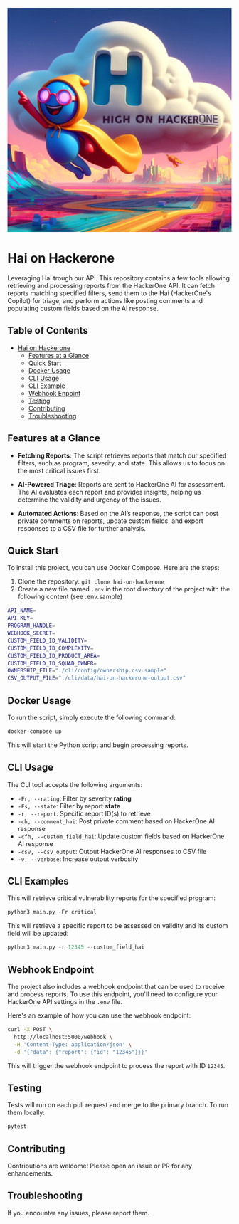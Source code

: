 ![image info](images/haigh-on-h1onh1.webp)

# Hai on Hackerone

Leveraging Hai trough our API. This repository contains a few tools allowing retrieving and processing reports from the HackerOne API. It can fetch reports matching specified filters, send them to the Hai (HackerOne's Copilot) for triage, and perform actions like posting comments and populating custom fields based on the AI response.

## Table of Contents

- [Hai on Hackerone](#hai-on-hackerone)
  - [Features at a Glance](#features-at-a-glance)
  - [Quick Start](#quick-start)
  - [Docker Usage](#docker-usage)
  - [CLI Usage](#cli-usage)
  - [CLI Example](#cli-examples)
  - [Webhook Enpoint](#webhook-endpoint)
  - [Testing](#testing)
  - [Contributing](#contributing)
  - [Troubleshooting](#troubleshooting)

## Features at a Glance

- **Fetching Reports**: The script retrieves reports that match our specified filters, such as program, severity, and state. This allows us to focus on the most critical issues first.

- **AI-Powered Triage**: Reports are sent to HackerOne AI for assessment. The AI evaluates each report and provides insights, helping us determine the validity and urgency of the issues.

- **Automated Actions**: Based on the AI’s response, the script can post private comments on reports, update custom fields, and export responses to a CSV file for further analysis.

## Quick Start

To install this project, you can use Docker Compose. Here are the steps:

1. Clone the repository: `git clone hai-on-hackerone`
2. Create a new file named `.env` in the root directory of the project with the following content (see .env.sample)

```bash
API_NAME=
API_KEY=
PROGRAM_HANDLE=
WEBHOOK_SECRET=
CUSTOM_FIELD_ID_VALIDITY=
CUSTOM_FIELD_ID_COMPLEXITY=
CUSTOM_FIELD_ID_PRODUCT_AREA=
CUSTOM_FIELD_ID_SQUAD_OWNER=
OWNERSHIP_FILE="./cli/config/ownership.csv.sample"
CSV_OUTPUT_FILE="./cli/data/hai-on-hackerone-output.csv"
```

## Docker Usage

To run the script, simply execute the following command:

```bash
docker-compose up
```

This will start the Python script and begin processing reports.

## CLI Usage

The CLI tool accepts the following arguments:

- `-Fr, --rating`: Filter by severity **rating**
- `-Fs, --state`: Filter by report **state**
- `-r, --report`: Specific report ID(s) to retrieve
- `-ch, --comment_hai`: Post private comment based on HackerOne AI response
- `-cfh, --custom_field_hai`: Update custom fields based on HackerOne AI response
- `-csv, --csv_output`: Output HackerOne AI responses to CSV file
- `-v, --verbose`: Increase output verbosity

## CLI Examples

This will retrieve critical vulnerability reports for the specified program:

```python
python3 main.py -Fr critical
```

This will retrieve a specific report to be assessed on validity and its custom field will be updated:

```python
python3 main.py -r 12345 --custom_field_hai
```

## Webhook Endpoint

The project also includes a webhook endpoint that can be used to receive and process reports. To use this endpoint, you'll need to configure your HackerOne API settings in the `.env` file.

Here's an example of how you can use the webhook endpoint:

```bash
curl -X POST \
  http://localhost:5000/webhook \
  -H 'Content-Type: application/json' \
  -d '{"data": {"report": {"id": "12345"}}}'
```

This will trigger the webhook endpoint to process the report with ID `12345`.

## Testing

Tests will run on each pull request and merge to the primary branch. To run them locally:

```bash
pytest 
```

## Contributing

Contributions are welcome! Please open an issue or PR for any enhancements.

## Troubleshooting

If you encounter any issues, please report them.
